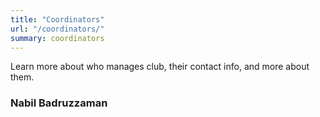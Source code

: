 ```yaml
---
title: "Coordinators"
url: "/coordinators/"
summary: coordinators 
---
```


Learn more about who manages club, their contact info, and more about them.  

### Nabil Badruzzaman

